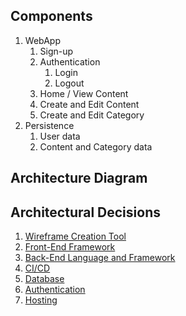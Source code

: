 ## Components

1. WebApp
    1. Sign-up
    2. Authentication
        1. Login
        2. Logout
    3. Home / View Content
    4. Create and Edit Content
    5. Create and Edit Category
2. Persistence
    1. User data
    2. Content and Category data

## Architecture Diagram

## Architectural Decisions

1. [Wireframe Creation Tool](/Documentation/Architecture/Decision%20Records/Wireframe%20Creation%20Tool.md)
2. [Front-End Framework](/Documentation/Architecture/Decision%20Records/Front-End%20Framework.md)
3. [Back-End Language and Framework]()
4. [CI/CD]()
5. [Database]()
6. [Authentication]()
7. [Hosting]()
